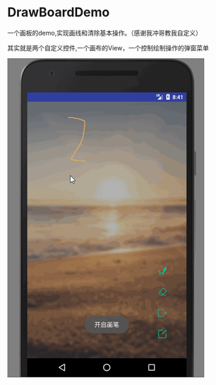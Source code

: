 # DrawBoardDemo
一个画板的demo,实现画线和清除基本操作。（感谢我冲哥教我自定义）


其实就是两个自定义控件,一个画布的View，一个控制绘制操作的弹窗菜单


![image](https://github.com/kevin321happy/DrawBoardDemo/blob/master/app/src/main/gif/draw_board1.gif)
